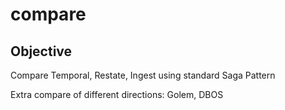 # compare

## Objective

Compare Temporal, Restate, Ingest using standard Saga Pattern

Extra compare of different directions: Golem, DBOS

